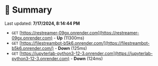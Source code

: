 # 📖 Summary
Last updated: **7/17/2024, 8:14:44 PM**

- `GET` [https://restreamer-09gx.onrender.com](https://restreamer-09gx.onrender.com) - **Up** (11300ms)
- `GET` [https://filestreambot-b5k6.onrender.com/](https://filestreambot-b5k6.onrender.com/) - **Down** (125ms)
- `GET` [https://jupyterlab-python3-12-3.onrender.com](https://jupyterlab-python3-12-3.onrender.com) - **Down** (124ms)
